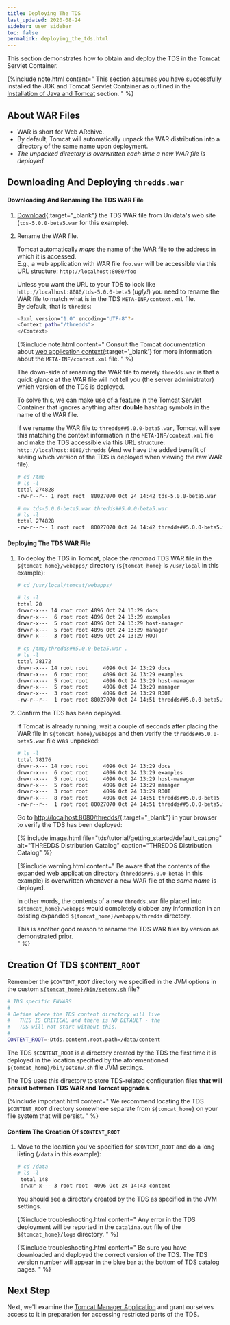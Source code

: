 ```yaml
---
title: Deploying The TDS 
last_updated: 2020-08-24
sidebar: user_sidebar
toc: false
permalink: deploying_the_tds.html
---
```


This section demonstrates how to obtain and deploy the TDS in the Tomcat Servlet Container.

{%include note.html content="
This section assumes you have successfully installed the JDK and Tomcat Servlet Container as outlined in the [Installation of Java and Tomcat](install_java_tomcat.html) section.
" %}

## About WAR Files

* WAR is short for Web ARchive.
* By default, Tomcat will automatically unpack the WAR distribution into a directory of the same name upon deployment.
* _The unpacked directory is overwritten each time a new WAR file is deployed._

## Downloading And Deploying `thredds.war`

#### Downloading And Renaming The TDS WAR File

1. [Download](https://www.unidata.ucar.edu/downloads/tds/){:target="_blank"} the TDS WAR file from Unidata's web site (`tds-5.0.0-beta5.war` for this example).

2. Rename the WAR file.
   
   Tomcat automatically *maps* the name of the WAR file to the address in which it is accessed.  
   E.g., a web application with WAR file `foo.war` will be accessible via this URL structure: `http://localhost:8080/foo` 
   
   Unless you want the URL to your TDS to look like `http://localhost:8080/tds-5.0.0-beta5` (_ugly!_) you need to rename the WAR file to match what is in the TDS `META-INF/context.xml` file.  
   By default, that is `thredds`:

   ~~~bash
   <?xml version="1.0" encoding="UTF-8"?>
   <Context path="/thredds">
   </Context>
   ~~~
   
   {%include note.html content="
   Consult the Tomcat documentation about [web application context](http://tomcat.apache.org/tomcat-8.5-doc/config/context.html){:target='_blank'} for more information about the `META-INF/context.xml` file.
   " %}
   
   The down-side of renaming the WAR file to merely `thredds.war` is that a quick glance at the WAR file will not tell you (the server administrator) which version of the TDS is deployed.
  
   
   To solve this, we can make use of a feature in the Tomcat Servlet Container that ignores anything after **double** hashtag symbols in the name of the WAR file.  
   
   If we rename the WAR file to `thredds##5.0.0-beta5.war`, Tomcat will see this matching the context information in the `META-INF/context.xml` file and make the TDS accessible via this URL structure: `http://localhost:8080/thredds` 
   (And we have the added benefit of seeing which version of the TDS is deployed when viewing the raw WAR file). 

   ~~~bash
   # cd /tmp
   # ls -l
   total 274828
   -rw-r--r-- 1 root root  80027070 Oct 24 14:42 tds-5.0.0-beta5.war
   
   # mv tds-5.0.0-beta5.war thredds##5.0.0-beta5.war
   # ls -l  
   total 274828
   -rw-r--r-- 1 root root  80027070 Oct 24 14:42 thredds##5.0.0-beta5.war
   ~~~

#### Deploying The TDS WAR File

1. To deploy the TDS in Tomcat, place the _renamed_ TDS WAR file in the `${tomcat_home}/webapps/` directory (`${tomcat_home}` is `/usr/local` in this example):

   ~~~bash
   # cd /usr/local/tomcat/webapps/
   
   # ls -l
   total 20
   drwxr-x--- 14 root root 4096 Oct 24 13:29 docs
   drwxr-x---  6 root root 4096 Oct 24 13:29 examples
   drwxr-x---  5 root root 4096 Oct 24 13:29 host-manager
   drwxr-x---  5 root root 4096 Oct 24 13:29 manager
   drwxr-x---  3 root root 4096 Oct 24 13:29 ROOT
    
   # cp /tmp/thredds##5.0.0-beta5.war .
   # ls -l
   total 78172
   drwxr-x--- 14 root root     4096 Oct 24 13:29 docs
   drwxr-x---  6 root root     4096 Oct 24 13:29 examples
   drwxr-x---  5 root root     4096 Oct 24 13:29 host-manager
   drwxr-x---  5 root root     4096 Oct 24 13:29 manager
   drwxr-x---  3 root root     4096 Oct 24 13:29 ROOT
   -rw-r--r--  1 root root 80027070 Oct 24 14:51 thredds##5.0.0-beta5.war
   ~~~

2. Confirm the TDS has been deployed.

   If Tomcat is already running, wait a couple of seconds after placing the WAR file in `${tomcat_home}/webapps` and then verify the `thredds##5.0.0-beta5.war` file was unpacked:

   ~~~bash
   # ls -l
   total 78176
   drwxr-x--- 14 root root     4096 Oct 24 13:29 docs
   drwxr-x---  6 root root     4096 Oct 24 13:29 examples
   drwxr-x---  5 root root     4096 Oct 24 13:29 host-manager
   drwxr-x---  5 root root     4096 Oct 24 13:29 manager
   drwxr-x---  3 root root     4096 Oct 24 13:29 ROOT
   drwxr-x---  8 root root     4096 Oct 24 14:51 thredds##5.0.0-beta5
   -rw-r--r--  1 root root 80027070 Oct 24 14:51 thredds##5.0.0-beta5.war
   ~~~

   Go to [http://localhost:8080/thredds/](http://localhost:8080/thredds/){:target="_blank"} in your browser to verify the TDS has been deployed:

   {% include image.html file="tds/tutorial/getting_started/default_cat.png" alt="THREDDS Distribution Catalog" caption="THREDDS Distribution Catalog" %}


    {%include warning.html content="
    Be aware that the contents of the expanded web application directory (`thredds##5.0.0-beta5` in this example) is overwritten whenever a new WAR file of the _same name_ is deployed.  
    
    In other words, the contents of a new `thredds.war` file placed into `${tomcat_home}/webapps` would completely clobber any information in an existing expanded `${tomcat_home}/webapps/thredds` directory.
    
    This is another good reason to rename the TDS WAR files by version as demonstrated prior.  
    " %}

## Creation Of TDS `$CONTENT_ROOT`

Remember the `$CONTENT_ROOT` directory we specified in the JVM options in the custom [`${tomcat_home}/bin/setenv.sh`](running_tomcat.html#setting-java_home-java_opts-catalina_home-catalina_base-and-content_root) file?

~~~bash
# TDS specific ENVARS
#
# Define where the TDS content directory will live
#   THIS IS CRITICAL and there is NO DEFAULT - the
#   TDS will not start without this.
#
CONTENT_ROOT=-Dtds.content.root.path=/data/content
~~~

The TDS `$CONTENT_ROOT` is a directory created by the TDS the first time it is deployed in the location specified by the aforementioned `${tomcat_home}/bin/setenv.sh` file JVM settings.

The TDS uses this directory to store TDS-related configuration files __that will persist between TDS WAR and Tomcat upgrades__.
   
{%include important.html content="
We recommend locating the TDS `$CONTENT_ROOT` directory somewhere separate from `${tomcat_home}` on your file system that will persist.
" %}

#### Confirm The Creation Of `$CONTENT_ROOT`
   
1. Move to the location you've specified for `$CONTENT_ROOT` and do a long listing (`/data` in this example):

   ~~~bash
   # cd /data
   # ls -l
    total 148
    drwxr-x--- 3 root root  4096 Oct 24 14:43 content
   ~~~

   You should see a directory created by the TDS as specified in the JVM settings.

   {%include troubleshooting.html content="
   Any error in the TDS deployment will be reported in the `catalina.out` file of the `${tomcat_home}/logs` directory.
   " %}

   {%include troubleshooting.html content="
   Be sure you have downloaded and deployed the correct version of the TDS.
   The TDS version number will appear in the blue bar at the bottom of TDS catalog pages.
   " %}
   

## Next Step

Next, we'll examine the [Tomcat Manager Application](tomcat_manager_app.html) and grant ourselves access to it in preparation for accessing restricted parts of the TDS.